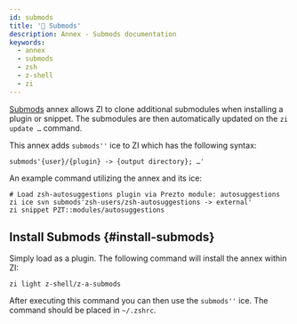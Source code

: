 ```yaml
---
id: submods
title: '💠 Submods'
description: Annex - Submods documentation
keywords:
  - annex
  - submods
  - zsh
  - z-shell
  - zi
---
```


[Submods](https://github.com/z-shell/z-a-submods) annex allows ZI to clone additional submodules when installing a plugin or snippet. The submodules are then automatically updated on the `zi update …` command.

This annex adds `submods''` ice to ZI which has the following syntax:

```shell
submods'{user}/{plugin} -> {output directory}; …'
```

An example command utilizing the annex and its ice:

```shell
# Load zsh-autosuggestions plugin via Prezto module: autosuggestions
zi ice svn submods'zsh-users/zsh-autosuggestions -> external'
zi snippet PZT::modules/autosuggestions
```

## Install Submods {#install-submods}

Simply load as a plugin. The following command will install the annex within ZI:

```shell
zi light z-shell/z-a-submods
```

After executing this command you can then use the `submods''` ice. The command should be placed in `~/.zshrc`.
